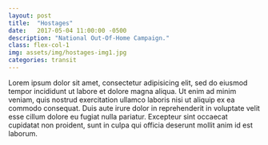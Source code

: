 ```yaml
---
layout: post
title:  "Hostages"
date:   2017-05-04 11:00:00 -0500
description: "National Out-Of-Home Campaign."
class: flex-col-1
img: assets/img/hostages-img1.jpg
categories: transit
---
```

Lorem ipsum dolor sit amet, consectetur adipisicing elit, sed do eiusmod tempor incididunt ut labore et dolore magna aliqua. Ut enim ad minim veniam, quis nostrud exercitation ullamco laboris nisi ut aliquip ex ea commodo consequat. Duis aute irure dolor in reprehenderit in voluptate velit esse cillum dolore eu fugiat nulla pariatur. Excepteur sint occaecat cupidatat non proident, sunt in culpa qui officia deserunt mollit anim id est laborum.
